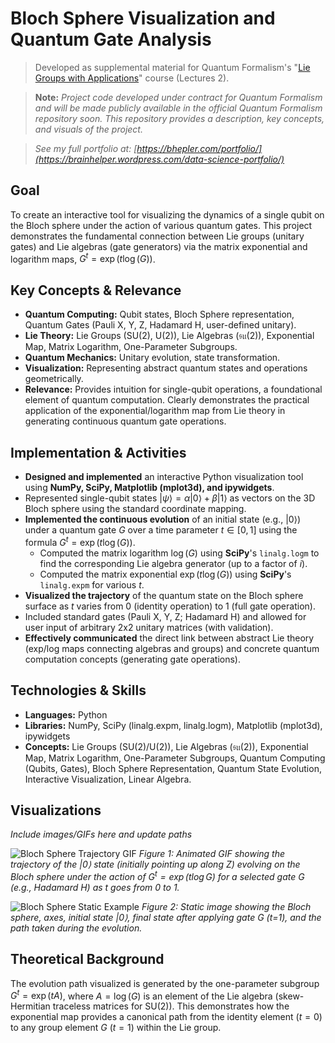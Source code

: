 # Bloch Sphere Visualization and Quantum Gate Analysis

> Developed as supplemental material for Quantum Formalism's "[Lie Groups with Applications](https://quantumformalism.academy/lie-groups-with-applications)" course (Lectures 2).

> **Note:** *Project code developed under contract for Quantum Formalism and will be made publicly available in the official Quantum Formalism repository soon. This repository provides a description, key concepts, and visuals of the project.*

> *See my full portfolio at: [https://bhepler.com/portfolio/](https://brainhelper.wordpress.com/data-science-portfolio/)*

## Goal

To create an interactive tool for visualizing the dynamics of a single qubit on the Bloch sphere under the action of various quantum gates. This project demonstrates the fundamental connection between Lie groups (unitary gates) and Lie algebras (gate generators) via the matrix exponential and logarithm maps, $G^t = \exp(t \log(G))$.

## Key Concepts & Relevance

*   **Quantum Computing:** Qubit states, Bloch Sphere representation, Quantum Gates (Pauli X, Y, Z, Hadamard H, user-defined unitary).
*   **Lie Theory:** Lie Groups (SU(2), U(2)), Lie Algebras ($\mathfrak{su}(2)$), Exponential Map, Matrix Logarithm, One-Parameter Subgroups.
*   **Quantum Mechanics:** Unitary evolution, state transformation.
*   **Visualization:** Representing abstract quantum states and operations geometrically.
*   **Relevance:** Provides intuition for single-qubit operations, a foundational element of quantum computation. Clearly demonstrates the practical application of the exponential/logarithm map from Lie theory in generating continuous quantum gate operations.

## Implementation & Activities

*   **Designed and implemented** an interactive Python visualization tool using **NumPy, SciPy, Matplotlib (mplot3d), and ipywidgets**.
*   Represented single-qubit states $|\psi\rangle = \alpha|0\rangle + \beta|1\rangle$ as vectors on the 3D Bloch sphere using the standard coordinate mapping.
*   **Implemented the continuous evolution** of an initial state (e.g., $|0\rangle$) under a quantum gate $G$ over a time parameter $t \in [0, 1]$ using the formula $G^t = \exp(t \log(G))$.
    *   Computed the matrix logarithm $\log(G)$ using **SciPy**'s `linalg.logm` to find the corresponding Lie algebra generator (up to a factor of $i$).
    *   Computed the matrix exponential $\exp(t \log(G))$ using **SciPy**'s `linalg.expm` for various $t$.
*   **Visualized the trajectory** of the quantum state on the Bloch sphere surface as $t$ varies from 0 (identity operation) to 1 (full gate operation).
*   Included standard gates (Pauli X, Y, Z; Hadamard H) and allowed for user input of arbitrary 2x2 unitary matrices (with validation).
*   **Effectively communicated** the direct link between abstract Lie theory (exp/log maps connecting algebras and groups) and concrete quantum computation concepts (generating gate operations).

## Technologies & Skills

*   **Languages:** Python
*   **Libraries:** NumPy, SciPy (linalg.expm, linalg.logm), Matplotlib (mplot3d), ipywidgets
*   **Concepts:** Lie Groups (SU(2)/U(2)), Lie Algebras ($\mathfrak{su}(2)$), Exponential Map, Matrix Logarithm, One-Parameter Subgroups, Quantum Computing (Qubits, Gates), Bloch Sphere Representation, Quantum State Evolution, Interactive Visualization, Linear Algebra.

## Visualizations

*Include images/GIFs here and update paths*

![Bloch Sphere Trajectory GIF](img/bloch_evolution.gif)
*Figure 1: Animated GIF showing the trajectory of the |0⟩ state (initially pointing up along Z) evolving on the Bloch sphere under the action of $G^t = \exp(t \log G)$ for a selected gate G (e.g., Hadamard H) as t goes from 0 to 1.*

![Bloch Sphere Static Example](img/bloch_static.png)
*Figure 2: Static image showing the Bloch sphere, axes, initial state |0⟩, final state after applying gate G (t=1), and the path taken during the evolution.*

## Theoretical Background

The evolution path visualized is generated by the one-parameter subgroup $G^t = \exp(tA)$, where $A = \log(G)$ is an element of the Lie algebra (skew-Hermitian traceless matrices for SU(2)). This demonstrates how the exponential map provides a canonical path from the identity element ($t=0$) to any group element $G$ ($t=1$) within the Lie group.
